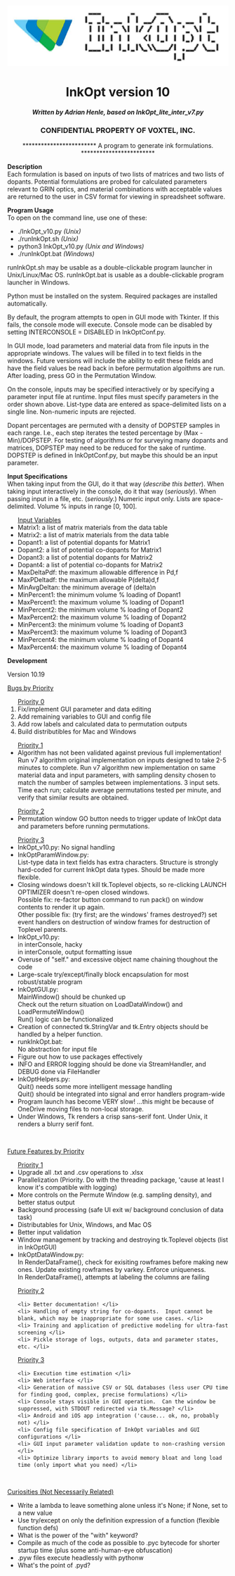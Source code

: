 <center>
<img src = logo.png></img>
<h1>InkOpt version 10</h1>

<h4><i>Written by Adrian Henle, based on InkOpt_lite_inter_v7.py</i></h4>

<h3>CONFIDENTIAL PROPERTY OF VOXTEL, INC.</h3>

************************ A program to generate ink formulations. ************************</center>

<strong> Description </strong><br>
Each formulation is based on inputs of two lists of matrices and two lists of dopants.  Potential
formulations are probed for calculated parameters relevant to GRIN optics, and material
combinations with acceptable values are returned to the user in CSV format for viewing in
spreadsheet software.

<strong> Program Usage </strong><br>
To open on the command line, use one of these:
<ul>
	<li> ./InkOpt_v10.py <i> (Unix) </i> </li>
	<li> ./runInkOpt.sh <i> (Unix) </i> </li>
	<li> python3 InkOpt_v10.py <i> (Unix and Windows)</i> </li>
	<li> ./runInkOpt.bat <i> (Windows) </i> </li>
</ul>
runInkOpt.sh may be usable as a double-clickable program launcher in Unix/Linux/Mac OS.
runInkOpt.bat is usable as a double-clickable program launcher in Windows.

Python must be installed on the system.  Required packages are installed automatically.

By default, the program attempts to open in GUI mode with Tkinter.  If this fails, the console mode will execute.
Console mode can be disabled by setting INTERCONSOLE = DISABLED in InkOptConf.py.

In GUI mode, load parameters and material data from file inputs in the appropriate windows.
The values will be filled in to text fields in the windows.
Future versions will include the ability to edit these fields and have the field values be read back in before permutation
algoithms are run.
After loading, press GO in the Permutation Window.

On the console, inputs may be specified interactively or by specifying a parameter input file at runtime.
Input files must specify parameters in the order shown above. List-type data are entered
as space-delimited lists on a single line.  Non-numeric inputs are rejected.
	
Dopant percentages are permuted with a density of DOPSTEP samples in each range.
I.e., each step iterates the tested percentage by (Max - Min)/DOPSTEP.
For testing of algorithms or for surveying many dopants and matrices, DOPSTEP may need to be reduced for the sake of
runtime.  DOPSTEP is defined in InkOptConf.py, but maybe this should be an input parameter.

<strong> Input Specifications </strong>
<br>
When taking input from the GUI, do it that way (<i>describe this better</i>).  When taking input interactively in the 
console, do it that way (<i>seriously</i>).  When passing input in a file, etc. (<i>seriously.</i>)  Numeric input only. 
Lists are space-delimited.  Volume % inputs in range [0, 100].
<ul>
<u> Input Variables </u>
	<li> Matrix1:		a list of matrix materials from the data table </li>
	<li> Matrix2:		a list of matrix materials from the data table </li>
	<li> Dopant1:		a list of potential dopants for Matrix1 </li>
	<li> Dopant2:		a list of potential co-dopants for Matrix1 </li>
	<li> Dopant3:		a list of potential dopants for Matrix2 </li>
	<li> Dopant4:		a list of potential co-dopants for Matrix2 </li>
	<li> MaxDeltaPdf:	the maximum allowable difference in Pd,f </li>
	<li> MaxPDeltadf:	the maximum allowable P(delta)d,f </li>
	<li> MinAvgDeltan:	the minimum average of (delta)n </li>
	<li> MinPercent1:	the minimum volume % loading of Dopant1 </li>
	<li> MaxPercent1:	the maximum volume % loading of Dopant1 </li>
	<li> MinPercent2:	the minimum volume % loading of Dopant2 </li>
	<li> MaxPercent2:	the maximum volume % loading of Dopant2 </li>
	<li> MinPercent3:	the minimum volume % loading of Dopant3 </li>
	<li> MaxPercent3:	the maximum volume % loading of Dopant3 </li>
	<li> MinPercent4:	the minimum volume % loading of Dopant4 </li>
	<li> MaxPercent4:	the maximum volume % loading of Dopant4 </li>
</ul>

<strong> Development </strong>


Version 10.19

<u> Bugs by Priority </u>
<ol>
<u> Priority 0 </u>
<li> Fix/implement GUI parameter and data editing </li>
<li> Add remaining variables to GUI and config file </li>
<li> Add row labels and calculated data to permutation outputs </li>
<li> Build distributibles for Mac and Windows </li>
</ol>
<ul>
<u> Priority 1 </u>
	<li> Algorithm has not been validated against previous full implementation! <br>
	Run v7 algorithm original implementation on inputs designed to take 2-5 minutes to complete.  Run v7 algorithm new
	implementation on same material data and input parameters, with sampling density chosen to match the number of samples
	between implementations.  3 input sets.  Time each run; calculate average permutations tested per minute, and verify that
	similar results are obtained.
	</li>
</ul>
<ul>
<u> Priority 2 </u>
	<li> Permutation window GO button needs to trigger update of InkOpt data and parameters before running permutations. </li>
</ul>
<ul>
<u> Priority 3 </u>
	<li> InkOpt_v10.py: No signal handling </li>
	<li> InkOptParamWindow.py: <br>
	List-type data in text fields has extra characters.
	Structure is strongly hard-coded for current InkOpt data types.  Should be made more flexible.
	</li>
	<li> Closing windows doesn't kill tk.Toplevel objects, so re-clicking LAUNCH OPTIMIZER doesn't re-open closed windows.<br>
	Possible fix: re-factor button command to run pack() on window contents to render it up again.<br>
	Other possible fix: (try first; are the windows' frames destroyed?) set event handlers on destruction of window frames for destruction of Toplevel parents.
	</li>
	<li> InkOpt_v10.py: <br> 
	in interConsole, hacky <br>
	in interConsole, output formatting issue
	</li>
	<li> Overuse of "self." and excessive object name chaining thoughout the code </li>
	<li> Large-scale try/except/finally block encapsulation for most robust/stable program </li>
	<li> InkOptGUI.py: <br>
	MainWindow() should be chunked up <br>
	Check out the return situation on LoadDataWindow() and LoadPermuteWindow() <br>
	Run() logic can be functionalized <br>
	</li>
	<li> Creation of connected tk.StringVar and tk.Entry objects should be handled by a helper function. </li>
	<li> runkInkOpt.bat: <br>
	No abstraction for input file
	</li>
	<li> Figure out how to use packages effectively </li>
	<li> INFO and ERROR logging should be done via StreamHandler, and DEBUG done via FileHandler </li>
	<li> InkOptHelpers.py: <br>
	Quit() needs some more intelligent message handling <br>
	Quit() should be integrated into signal and error handlers program-wide
	</li>
	<li> Program launch has become VERY slow! ...this might be because of OneDrive moving files to non-local storage.</li>
	<li> Under Windows, Tk renders a crisp sans-serif font.  Under Unix, it renders a blurry serif font. </li>
</ul>
<br>

<u> Future Features by Priority </u>

<ul>
	<u> Priority 1 </u>
	<li> Upgrade all .txt and .csv operations to .xlsx </li>
	<li> Parallelization (Priority. Do with the threading package, 'cause at least I know it's compatible with logging) </li>
	<li> More controls on the Permute Window (e.g. sampling density), and better status output </li>
	<li> Background processing (safe UI exit w/ background conclusion of data task) </li>
	<li> Distributables for Unix, Windows, and Mac OS </li>
	<li> Better input validation </li>
	<li> Window management by tracking and destroying tk.Toplevel objects (list in InkOptGUI) </li>
	<li> InkOptDataWindow.py: <br>
	In RenderDataFrame(), check for exisiting rowframes before making new ones.  Update existing rowframes by varkey. Enforce uniqueness. <br>
	In RenderDataFrame(), attempts at labeling the columns are failing
	</li>
</ul>
<ul>
	<u> Priority 2 </u>
	
	<li> Better documentation! </li>
	<li> Handling of empty string for co-dopants.  Input cannot be blank, which may be inappropriate for some use cases. </li>
	<li> Training and application of predictive modeling for ultra-fast screening </li>
	<li> Pickle storage of logs, outputs, data and parameter states, etc. </li>
</ul>
<ul>
	<u> Priority 3 </u>
	
	<li> Execution time estimation </li>
	<li> Web interface </li>
	<li> Generation of massive CSV or SQL databases (less user CPU time for finding good, complex, precise formulations) </li>
	<li> Console stays visible in GUI operation.  Can the window be suppressed, with STDOUT redirected via tk.Message? </li>
	<li> Android and iOS app integration ('cause... ok, no, probably not) </li>
	<li> Config file specification of InkOpt variables and GUI configurations </li>
	<li> GUI input parameter validation update to non-crashing version </li>
	<li> Optimize library imports to avoid memory bloat and long load time (only import what you need) </li>
</ul>
<br>

<u>Curiosities (Not Necessarily Related)</u>
<ul>
	<li> Write a lambda to leave something alone unless it's None; if None, set to a new value </li>
	<li> Use try/except on only the definition expression of a function (flexible function defs) </li>
	<li> What is the power of the "with" keyword? </li>
	<li> Compile as much of the code as possible to .pyc bytecode for shorter startup time (plus some anti-human-eye obfuscation) </li>
	<li> .pyw files execute headlessly with pythonw
	<li> What's the point of .pyd? </li>
</ul>
<br>

<br>
